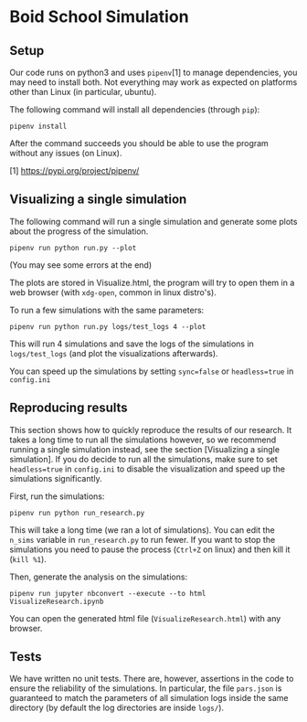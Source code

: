 # Boid School Simulation

## Setup

Our code runs on python3 and uses `pipenv`[1] to manage dependencies, you may need to install both. Not everything may work as expected on platforms other than Linux (in particular, ubuntu).

The following command will install all dependencies (through `pip`):

`pipenv install`

After the command succeeds you should be able to use the program without any issues (on Linux).

[1] https://pypi.org/project/pipenv/


## Visualizing a single simulation

The following command will run a single simulation and generate some plots about the progress of the simulation.

`pipenv run python run.py --plot`

(You may see some errors at the end)

The plots are stored in Visualize.html, the program will try to open them in a web browser (with `xdg-open`, common in linux distro's).

To run a few simulations with the same parameters:

`pipenv run python run.py logs/test_logs 4 --plot`

This will run 4 simulations and save the logs of the simulations in `logs/test_logs` (and plot the visualizations afterwards).

You can speed up the simulations by setting `sync=false` or `headless=true` in `config.ini`


## Reproducing results

This section shows how to quickly reproduce the results of our research. It takes a long time to run all the simulations however, so we recommend running a single simulation instead, see the section [Visualizing a single simulation]. If you do decide to run all the simulations, make sure to set `headless=true` in `config.ini` to disable the visualization and speed up the simulations significantly.

First, run the simulations:

`pipenv run python run_research.py`

This will take a long time (we ran a lot of simulations). You can edit the `n_sims` variable in `run_research.py` to run fewer. If you want to stop the simulations you need to pause the process (`Ctrl+Z` on linux) and then kill it (`kill %1`).

Then, generate the analysis on the simulations:

`pipenv run jupyter nbconvert --execute --to html VisualizeResearch.ipynb`

You can open the generated html file (`VisualizeResearch.html`) with any browser.

## Tests

We have written no unit tests. There are, however, assertions in the code to ensure the reliability of the simulations. In particular, the file `pars.json` is guaranteed to match the parameters of all simulation logs inside the same directory (by default the log directories are inside `logs/`).
